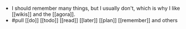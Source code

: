 - I should remember many things, but I usually don't, which is why I like [[wikis]] and the [[agora]].
- #pull [[do]] [[todo]] [[read]] [[later]] [[plan]] [[remember]] and others